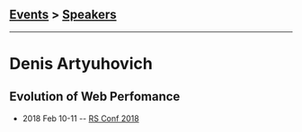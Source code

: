 ## [Events](../README.md) > [Speakers](../speakers.md)
---

# Denis Artyuhovich

## Evolution of Web Perfomance
- 2018 Feb 10-11 -- [RS Conf 2018](https://youtu.be/BIJF0-FyV8M)    
